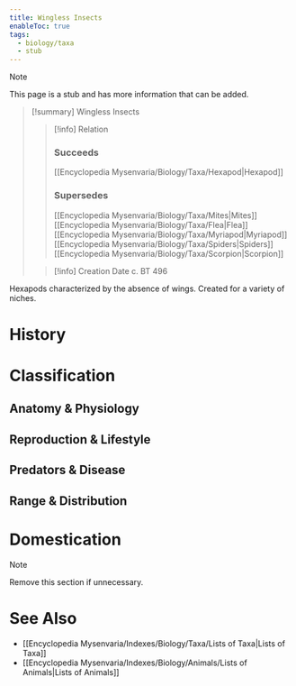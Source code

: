 ```yaml
---
title: Wingless Insects
enableToc: true
tags:
  - biology/taxa
  - stub
---
```


> [!note]
> This page is a stub and has more information that can be added.

> [!summary] Wingless Insects
> > [!info] Relation
> > ### Succeeds
> > [[Encyclopedia Mysenvaria/Biology/Taxa/Hexapod|Hexapod]]
> > ### Supersedes
> > [[Encyclopedia Mysenvaria/Biology/Taxa/Mites|Mites]]
> > [[Encyclopedia Mysenvaria/Biology/Taxa/Flea|Flea]]
> > [[Encyclopedia Mysenvaria/Biology/Taxa/Myriapod|Myriapod]]
> > [[Encyclopedia Mysenvaria/Biology/Taxa/Spiders|Spiders]]
> > [[Encyclopedia Mysenvaria/Biology/Taxa/Scorpion|Scorpion]]
>
> > [!info] Creation Date
> > c. BT 496

Hexapods characterized by the absence of wings. Created for a variety of niches.
# History

# Classification
## Anatomy & Physiology

## Reproduction & Lifestyle

## Predators & Disease

## Range & Distribution

# Domestication

> [!note]
> Remove this section if unnecessary.
# See Also
- [[Encyclopedia Mysenvaria/Indexes/Biology/Taxa/Lists of Taxa|Lists of Taxa]]
- [[Encyclopedia Mysenvaria/Indexes/Biology/Animals/Lists of Animals|Lists of Animals]]